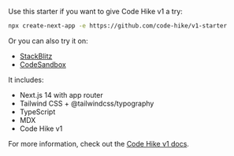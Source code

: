 Use this starter if you want to give Code Hike v1 a try:

```bash
npx create-next-app -e https://github.com/code-hike/v1-starter
```

Or you can also try it on:

- [StackBlitz](https://stackblitz.com/github/code-hike/v1-starter)
- [CodeSandbox](https://codesandbox.io/s/github/code-hike/v1-starter)

It includes:

- Next.js 14 with app router
- Tailwind CSS + @tailwindcss/typography
- TypeScript
- MDX
- Code Hike v1

For more information, check out the [Code Hike v1 docs](https://v1.codehike.org/docs).
